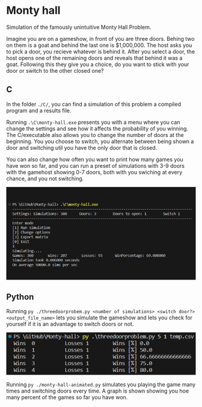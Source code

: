 # Monty hall
Simulation of the famously unintuitive Monty Hall Problem.

Imagine you are on a gameshow, in front of you are three doors. Behing two on them is a goat and behind the last one is $1,000,000. The host asks you to pick a door, you recieve whatever is behind it. After you select a door, the host opens one of the remaining doors and reveals that behind it was a goat. Following this they give you a choice, do you want to stick with your door or switch to the other closed one? 

## C
In the folder `./C/`, you can find a simulation of this problem a compiled program and a results file.

Running `.\C\monty-hall.exe` presents you with a menu where you can change the settings and see how it affects the probability of you winning. The C/executable also allows you to change the number of doors at the beginning. You you choose to switch, you alternate between being shown a door and switching util you have the only door that is closed. 

You can also change how often you want to print how many games you have won so far, and you can run a preset of simulations with 3-9 doors with the gamehost showing 0-7 doors, both with you swiching at every chance, and you not switching.

![C Program Output](c-output.png "C Program Output")

## Python
Running `py ./threedoorprobem.py <number of simulations> <switch door?> <output_file_name>` lets you simulate the gameshow and lets you check for yourself if it is an advantage to switch doors or not.

![Python Program Output](py-output.png "Python Program Output")

Running `py ./monty-hall-animated.py` simulates you playing the game many times and switching doors every time. A graph is shown showing you hoe many percent of the games so far you have won.
